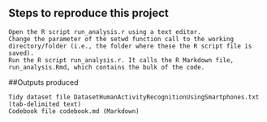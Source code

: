 ## Steps to reproduce this project

    Open the R script run_analysis.r using a text editor.
    Change the parameter of the setwd function call to the working directory/folder (i.e., the folder where these the R script file is saved).
    Run the R script run_analysis.r. It calls the R Markdown file, run_analysis.Rmd, which contains the bulk of the code.

##Outputs produced

    Tidy dataset file DatasetHumanActivityRecognitionUsingSmartphones.txt (tab-delimited text)
    Codebook file codebook.md (Markdown)
    
